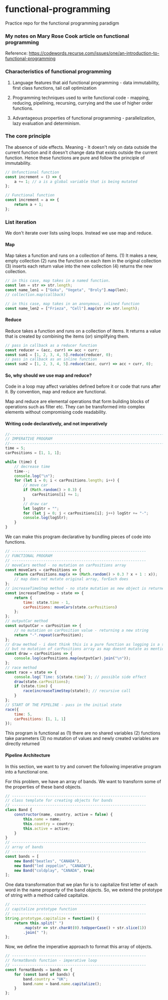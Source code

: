 # functional-programming

Practice repo for the functional programming paradigm

### My notes on Mary Rose Cook article on functional programming

Reference: https://codewords.recurse.com/issues/one/an-introduction-to-functional-programming

### Characteristics of functional programming

1. Language features that aid functional programming - data immutability, first class functions, tail call optimization

2. Programming techniques used to write functional code - mapping, reducing, pipelining, recursing, currying and the use of higher order functions.

3. Advantageous properties of functional programming - parallelization, lazy evaluation and determinism.

### The core principle

The absence of side effects.
Meaning - It doesn't rely on data outside the current function and it doesn't change data that exists outside the current function.
Hence these functions are pure and follow the principle of immutability.

```javascript
// Unfunctional function
const increment = () => {
    a += 1; // a is a global variable that is being mutated
};
```

```javascript
// Functional function
const increment = a => {
    return a + 1;
};
```

### List iteration

We don't iterate over lists using loops. Instead we use map and reduce.

#### Map

Map takes a function and runs on a collection of items. (1) It makes a new, empty collection (2) runs the function on each item in the original collection (3) inserts each return value into the new collection (4) returns the new collection.

```javascript
// in this case, map takes in a named function.
const len = str => str.length;
const name_len1 = ["Goku", "Vegeta", "Broly"].map(len);
// collection.map(callback)
```

```javascript
// in this case, map takes in an anonymous, inlined function
const name_len2 = ["Frieza", "Cell"].map(str => str.length);
```

#### Reduce

Reduce takes a function and runs on a collection of items.
It returns a value that is created by combining the items (or) simplifying them.

```javascript
// pass in callback as a reducer function
const reducer = (acc, curr) => acc + curr;
const sum1 = [1, 2, 3, 4, 5].reduce(reducer, 0);
// pass in callback as an inline function
const sum2 = [1, 2, 3, 4, 5].reduce((acc, curr) => acc + curr, 0);
```

#### So, why should we use map and reduce?

Code in a loop may affect variables defined before it or code that runs after it. By convention, map and reduce are functional.

Map and reduce are elemental operations that form building blocks of operations such as filter etc. They can be transformed into complex elements without compromising code readability.

#### Writing code declaratively, and not imperatively

```javascript
//------------------------------------------------------------------------
// IMPERATIVE PROGRAM
//------------------------------------------------------------------------
time = 5;
carPositions = [1, 1, 1];

while (time) {
    // decrease time
    time--;
    console.log("\n");
    for (let i = 0; i < carPositions.length; i++) {
        // move car
        if (Math.random() > 0.3) {
            carPositions[i] += 1;
        }
        // draw car
        let logStr = "";
        for (let j = 0; j < carPositions[i]; j++) logStr += "-";
        console.log(logStr);
    }
}
```

We can make this program declarative by bundling pieces of code into functions.

```javascript
// ------------------------------------------------------------
// FUNCTIONAL PROGRAM
// ------------------------------------------------------------
// moveCars method - no mutation on carPositions array
const moveCars = carPositions => {
    return carPositions.map(x => (Math.random() > 0.3 ? x + 1 : x));
    // map does not mutate original array, forEach does
};
// increaseTimeStep method - no state mutation as new object is returned
const increaseTimeStep = state => {
    return {
        time: state.time - 1,
        carPositions: moveCars(state.carPositions)
    };
};
// outputCar method
const outputCar = carPosition => {
    // no mutation on carPosition value - returning a new string
    return "-".repeat(carPosition);
};
// draw method - i dont think this is a pure function as logging is a side effect, maybe?
// but no mutation of carPositions array as map doesnt mutate as mentioned before
const draw = carPositions => {
    console.log(carPositions.map(outputCar).join("\n"));
};
// race method
const race = state => {
    console.log(`Time: ${state.time}`); // possible side effect
    draw(state.carPositions);
    if (state.time) {
        race(increaseTimeStep(state)); // recursive call
    }
};
// START OF THE PIPELINE - pass in the initial state
race({
    time: 5,
    carPositions: [1, 1, 1]
});
```

This program is functional as (1) there are no shared variables (2) functions take parameters (3) no mutation of values and newly created variables are directly returned

#### Pipeline Architecture

In this section, we want to try and convert the following imperative program into a functional one.

For this problem, we have an array of bands. We want to transform some of the properties of these band objects.

```javascript
// ------------------------------------------------------------
// class template for creating objects for bands
// ------------------------------------------------------------
class Band {
    constructor(name, country, active = false) {
        this.name = name;
        this.country = country;
        this.active = active;
    }
}
// ------------------------------------------------------------
// array of bands
// ------------------------------------------------------------
const bands = [
    new Band("beatles", "CANADA"),
    new Band("led zeppelin", "CANADA"),
    new Band("coldplay", "CANADA", true)
];
```

One data transformation that we plan for is to capitalize first letter of each word in the name property of the band objects. So, we extend the prototype of string with a method called capitalize.

```javascript
// ------------------------------------------------------------
// capitalize prototype function
// ------------------------------------------------------------
String.prototype.capitalize = function() {
    return this.split(" ")
        .map(str => str.charAt(0).toUpperCase() + str.slice(1))
        .join(" ");
};
```

Now, we define the imperative approach to format this array of objects.

```javascript
// ------------------------------------------------------------
// formatBands function - imperative loop
// ------------------------------------------------------------
const formatBands = bands => {
    for (const band of bands) {
        band.country = "UK";
        band.name = band.name.capitalize();
    }
};
```
